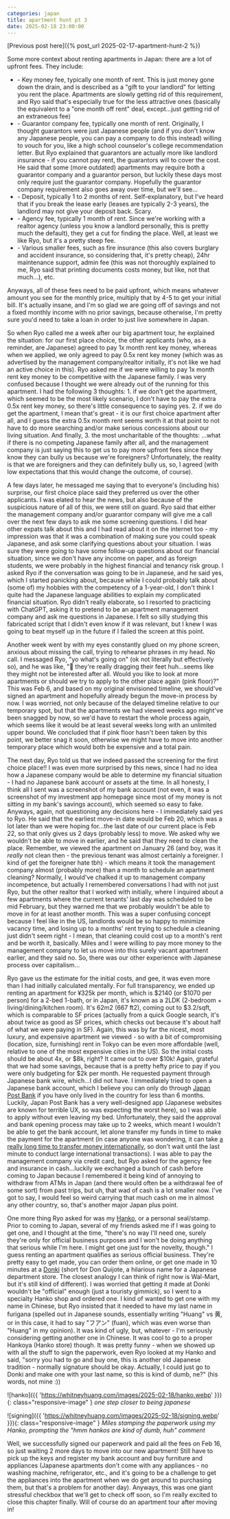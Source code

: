 ```yaml
---
categories: japan
title: apartment hunt pt 3
date: 2025-02-18 23:00:00
---
```


[Previous post here]({% post_url 2025-02-17-apartment-hunt-2 %})

Some more context about renting apartments in Japan: there are a lot of upfront fees. They include:
- \- Key money fee, typically one month of rent. This is just money gone down the drain, and is described as a "gift to your landlord" for letting you rent the place. Apartments are slowly getting rid of this requirement, and Ryo said that's especially true for the less attractive ones (basically the equivalent to a "one month off rent" deal, except...just getting rid of an extraneous fee)
- \- Guarantor company fee, typically one month of rent. Originally, I thought guarantors were just Japanese people (and if you don't know any Japanese people, you can pay a company to do this instead) willing to vouch for you, like a high school counselor's college recommendation letter. But Ryo explained that guarantors are actually more like landlord insurance - if you cannot pay rent, the guarantors will to cover the cost. He said that some (more outdated) apartments may require both a guarantor company and a guarantor person, but luckily these days most only require just the guarantor company. Hopefully the guarantor company requirement also goes away over time, but we'll see...
- \- Deposit, typically 1 to 2 months of rent. Self-explanatory, but I've heard that if you break the lease early (leases are typically 2-3 years), the landlord may not give your deposit back. Scary.
- \- Agency fee, typically 1 month of rent. Since we're working with a realtor agency (unless you know a landlord personally, this is pretty much the default), they get a cut for finding the place. Well, at least we like Ryo, but it's a pretty steep fee.
- \- Various smaller fees, such as fire insurance (this also covers burglary and accident insurance, so considering that, it's pretty cheap), 24hr maintenance support, admin fee (this was not thoroughly explained to me, Ryo said that printing documents costs money, but like, not that much...), etc.

Anyways, all of these fees need to be paid upfront, which means whatever amount you see for the monthly price, multiply that by 4-5 to get your initial bill. It's actually insane, and I'm so glad we are going off of savings and not a fixed monthly income with no prior savings, because otherwise, I'm pretty sure you'd need to take a loan in order to just live somewhere in Japan.

So when Ryo called me a week after our big apartment tour, he explained the situation: for our first place choice, the other applicants (who, as a reminder, are Japanese) agreed to pay 1x month rent key money, whereas when we applied, we only agreed to pay 0.5x rent key money (which was as advertised by the management company/realtor initially, it's not like we had an active choice in this). Ryo asked me if we were willing to pay 1x month rent key money to be competitive with the Japanese family. I was very confused because I thought we were already out of the running for this apartment. I had the following 3 thoughts: 1. if we don't get the apartment, which seemed to be the most likely scenario, I don't have to pay the extra 0.5x rent key money, so there's little consequence to saying yes. 2. if we do get the apartment, I mean that's great - it is our first choice apartment after all, and I guess the extra 0.5x month rent seems worth it at that point to not have to do more searching and/or make serious concessions about our living situation. And finally, 3. the most uncharitable of the thoughts: ...what if there is no competing Japanese family after all, and the management company is just saying this to get us to pay more upfront fees since they know they can bully us because we're foreigners? Unfortunately, the reality is that we are foreigners and they can definitely bully us, so, I agreed (with low expectations that this would change the outcome, of course).

A few days later, he messaged me saying that to everyone's (including his) surprise, our first choice place said they preferred us over the other applicants. I was elated to hear the news, but also because of the suspicious nature of all of this, we were still on guard. Ryo said that either the management company and/or guarantor company will give me a call over the next few days to ask me some screening questions. I did hear other expats talk about this and I had read about it on the internet too - my impression was that it was a combination of making sure you could speak Japanese, and ask some clarifying questions about your situation. I was sure they were going to have some follow-up questions about our financial situation, since we don't have any income on paper, and as foreign students, we were probably in the highest financial and tenancy risk group. I asked Ryo if the conversation was going to be in Japanese, and he said yes, which I started panicking about, because while I could probably talk about (some of) my hobbies with the competency of a 1-year-old, I don't think I quite had the Japanese language abilities to explain my complicated financial situation. Ryo didn't really elaborate, so I resorted to practicing with ChatGPT, asking it to pretend to be an apartment management company and ask me questions in Japanese. I felt so silly studying this fabricated script that I didn't even know if it was relevant, but I knew I was going to beat myself up in the future if I failed the screen at this point.

Another week went by with my eyes constantly glued on my phone screen, anxious about missing the call, trying to rehearse phrases in my head. No call. I messaged Ryo, "yo what's going on" (ok not literally but effectively so), and he was like, "🤷 they're really dragging their feet huh...seems like they might not be interested after all. Would you like to look at more apartments or should we try to apply to the other place again (pink floor)?" This was Feb 6, and based on my original envisioned timeline, we should've signed an apartment and hopefully already begun the move-in process by now. I was worried, not only because of the delayed timeline relative to our temporary spot, but that the apartments we had viewed weeks ago might've been snagged by now, so we'd have to restart the whole process again, which seems like it would be at least several weeks long with an unlimited upper bound. We concluded that if pink floor hasn't been taken by this point, we better snag it soon, otherwise we might have to move into another temporary place which would both be expensive and a total pain.

The next day, Ryo told us that we indeed passed the screening for the first choice place!! I was even more surprised by this news, since I had no idea how a Japanese company would be able to determine my financial situation - I had no Japanese bank account or assets at the time. In all honesty, I think all I sent was a screenshot of my bank account (not even, it was a screenshot of my investment app homepage since most of my money is not sitting in my bank's savings account), which seemed so easy to fake. Anyways, again, not questioning any decisions here - I immediately said yes to Ryo. He said that the earliest move-in date would be Feb 20, which was a lot later than we were hoping for...the last date of our current place is Feb 22, so that only gives us 2 days (probably less) to move. We asked why we wouldn't be able to move in earlier, and he said that they need to clean the place. Remember, we viewed the apartment on January 26 (and boy, was it _really_ not clean then - the previous tenant was almost certainly a foreigner. I kind of get the foreigner hate tbh) - which means it took the management company almost (probably more) than a month to schedule an apartment cleaning? Normally, I would've chalked it up to management company incompetence, but actually I remembered conversations I had with not just Ryo, but the other realtor that I worked with initially, where I inquired about a few apartments where the current tenants' last day was scheduled to be mid February, but they warned me that we probably wouldn't be able to move in for at least another month. This was a super confusing concept because I feel like in the US, landlords would be so happy to minimize vacancy time, and losing up to a months' rent trying to schedule a cleaning just didn't seem right - I mean, that cleaning could cost up to a month's rent and be worth it, basically. Miles and I were willing to pay more money to the management company to let us move into this surely vacant apartment earlier, and they said no. So, there was our other experience with Japanese process over capitalism...

Ryo gave us the estimate for the initial costs, and gee, it was even more than I had initially calculated mentally. For full transparency, we ended up renting an apartment for ¥325k per month, which is $2140 (or $1070 per person) for a 2-bed 1-bath, or in Japan, it's known as a 2LDK (2-bedroom + living/dining/kitchen room). It's 62m2 (667 ft2), coming out to $3.2/sqft, which is comparable to SF prices (actually from a quick Google search, it's about twice as good as SF prices, which checks out because it's about half of what we were paying in SF). Again, this was by far the nicest, most luxury, and expensive apartment we viewed - so with a bit of compromising (location, size, furnishing) rent in Tokyo can be even more affordable (well, relative to one of the most expensive cities in the US). So the initial costs should be about 4x, or $8k, right? It came out to over $10k! Again, grateful that we had some savings, because that is a pretty hefty price to pay if you were only budgeting for $2k per month. He requested payment through Japanese bank wire, which...I did not have. I immediately tried to open a Japanese bank account, which I believe you can only do through [Japan Post Bank](https://www.jp-bank.japanpost.jp/) if you have only lived in the country for less than 6 months. Luckily, Japan Post Bank has a very well-designed app (Japanese websites are known for terrible UX, so was expecting the worst here), so I was able to apply without even leaving my bed. Unfortunately, they said the approval and bank opening process may take up to 2 weeks, which meant I wouldn't be able to get the bank account, let alone transfer my funds in time to make the payment for the apartment (in case anyone was wondering, it can take [a really long time to transfer money internationally](https://www.youtube.com/watch?v=eoXdyO9oGJc), so don't wait until the last minute to conduct large international transactions). I was able to pay the management company via credit card, but Ryo asked for the agency fee and insurance in cash...luckily we exchanged a bunch of cash before coming to Japan because I remembered it being kind of annoying to withdraw from ATMs in Japan (and there would often be a withdrawal fee of some sort) from past trips, but uh, that wad of cash is a lot smaller now. I've got to say, I would feel so weird carrying that much cash on me in almost any other country, so, that's another major Japan plus point.

One more thing Ryo asked for was my [Hanko](https://tokyocheapo.com/shopping-2/hanko-japanese-personal-seals/), or a personal seal/stamp. Prior to coming to Japan, several of my friends asked me if I was going to get one, and I thought at the time, "there's no way I'll need one, surely they're only for official business purposes and I won't be doing anything that serious while I'm here. I might get one just for the novelty, though." I guess renting an apartment qualifies as serious official business. They're pretty easy to get made, you can order them online, or get one made in 10 minutes at a [Donki](https://en.wikipedia.org/wiki/Don_Quijote_(store)) (short for Don Quijote, a hilarious name for a Japanese department store. The closest analogy I can think of right now is Wal-Mart, but it's still kind of different). I was worried that getting it made at Donki wouldn't be "official" enough (just a touristy gimmick), so I went to a specialty Hanko shop and ordered one. I kind of wanted to get one with my name in Chinese, but Ryo insisted that it needed to have my last name in furigana (spelled out in Japanese sounds, essentially writing "Huang" vs 黄, or in this case, it had to say "フアン" (fuan), which was even worse than "Huang" in my opinion). It was kind of ugly, but, whatever - I'm seriously considering getting another one in Chinese. It was cool to go to a proper Hankoya (Hanko store) though. It was pretty funny - when we showed up with all the stuff to sign the paperwork, even Ryo looked at my Hanko and said, "sorry you had to go and buy one, this is another old Japanese tradition - normally signature should be okay. Actually, I could just go to Donki and make one with your last name, so this is kind of dumb, ne?" (his words, not mine :))

![hanko]({{ 'https://whitneyhuang.com/images/2025-02-18/hanko.webp' }}){: class="responsive-image" }
_one step closer to being japanese_

![signing]({{ 'https://whitneyhuang.com/images/2025-02-18/signing.webp' }}){: class="responsive-image" }
_Miles stamping the paperwork using my Hanko, prompting the "hmm hankos are kind of dumb, huh" comment_

Well, we successfully signed our paperwork and paid all the fees on Feb 16, so just waiting 2 more days to move into our new apartment! Still have to pick up the keys and register my bank account and buy furniture and appliances (Japanese apartments don't come with any appliances - no washing machine, refrigerator, etc., and it's going to be a challenge to get the appliances into the apartment when we do get around to purchasing them, but that's a problem for another day). Anyways, this was one giant stressful checkbox that we'll get to check off soon, so I'm really excited to close this chapter finally. Will of course do an apartment tour after moving in!